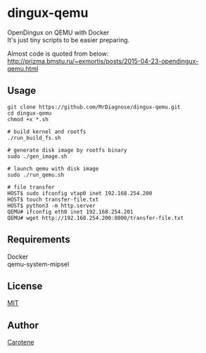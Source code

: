 # dingux-qemu
OpenDingux on QEMU with Docker  
It's just tiny scripts to be easier preparing.  
  
Almost code is quoted from below:  
http://prizma.bmstu.ru/~exmortis/posts/2015-04-23-opendingux-qemu.html

## Usage
    git clone https://github.com/MrDiagnose/dingux-qemu.git
    cd dingux-qemu
    chmod +x *.sh

    # build kernel and rootfs
    ./run_build_fs.sh

    # generate disk image by rootfs binary
    sudo ./gen_image.sh

    # launch qemu with disk image
    sudo ./run_qemu.sh

    # file transfer
    HOST$ sudo ifconfig vtap0 inet 192.168.254.200
    HOST$ touch transfer-file.txt
    HOST$ python3 -m http.server
    QEMU# ifconfig eth0 inet 192.168.254.201
    QEMU# wget http://192.168.254.200:8000/transfer-file.txt

## Requirements
Docker  
qemu-system-mipsel

## License
[MIT](https://github.com/gitcrtn/dingux-qemu/blob/master/LICENSE)

## Author
[Carotene](https://github.com/gitcrtn)
